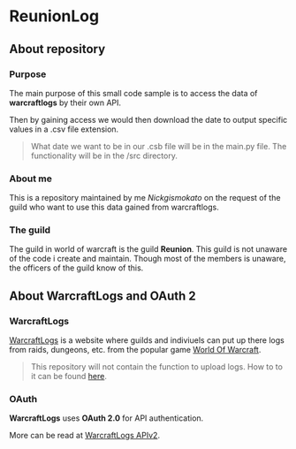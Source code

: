 # ReunionLog

## About repository

### Purpose

The main purpose of this small code sample is to access the data of **warcraftlogs** by their own API.

Then by gaining access we would then download the date to output specific values in a .csv file extension.

> What date we want to be in our .csb file will be in the main.py file. The functionality will be in the /src directory.

### About me

This is a repository maintained by me *Nickgismokato* on the request of the guild who want to use this data gained from warcraftlogs.

### The guild

The guild in world of warcraft is the guild **Reunion**. This guild is not unaware of the code i create and maintain. Though most of the members is unaware, the officers of the guild know of this.

## About WarcraftLogs and  OAuth 2

### WarcraftLogs

[WarcraftLogs](https://www.warcraftlogs.com) is a website where guilds and indiviuels can put up there logs from raids, dungeons, etc. from the popular game [World Of Warcraft](https://worldofwarcraft.com).

> This repository will not contain the function to upload logs. How to to it can be found [here](https://www.warcraftlogs.com/help/start).

### OAuth

**WarcraftLogs** uses **OAuth 2.0** for API authentication. 

More can be read at [WarcraftLogs APIv2](https://www.warcraftlogs.com/api/docs).

